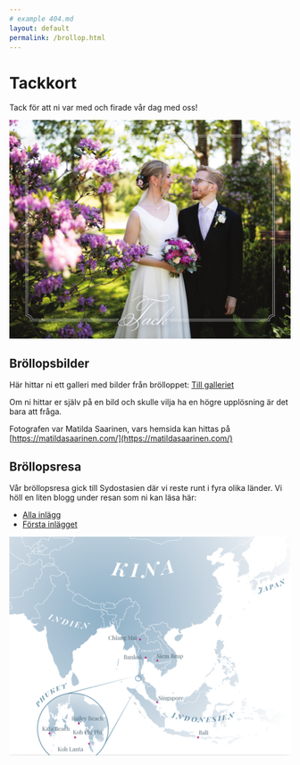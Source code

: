 ```yaml
---
# example 404.md
layout: default
permalink: /brollop.html
---
```


# Tackkort 

Tack för att ni var med och firade vår dag med oss! 

![Tack](/images/brollop.png)


## Bröllopsbilder

Här hittar ni ett galleri med bilder från brölloppet: [Till galleriet](/brollopbilder)

Om ni hittar er själv på en bild och skulle vilja ha en 
högre upplösning är det bara att fråga.

Fotografen var Matilda Saarinen, vars hemsida kan hittas på
[https://matildasaarinen.com/](https://matildasaarinen.com/)

## Bröllopsresa

Vår bröllopsresa gick till Sydostasien där vi reste runt i fyra olika länder.
Vi höll en liten blogg under resan som ni kan läsa här:

- [Alla inlägg](/categories/#brollopsresa)
- [Första inlägget](/brollopsresa/tillbali/)

![Karta](/images/karta.png)
